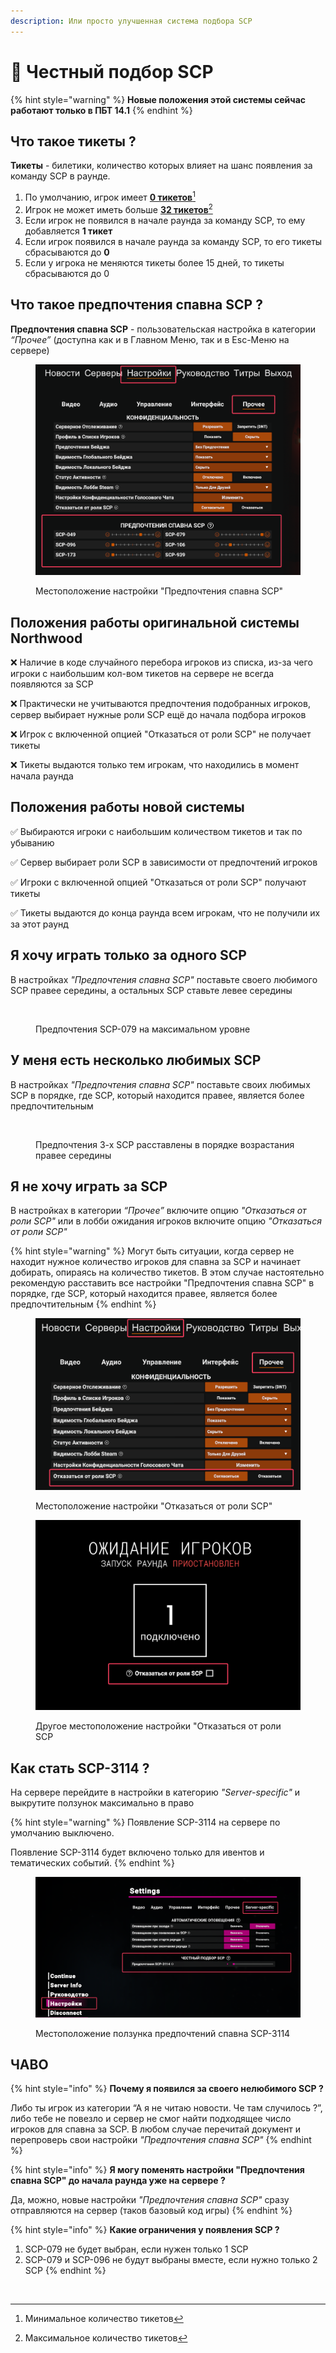 ```yaml
---
description: Или просто улучшенная система подбора SCP
---
```


# 🎲 Честный подбор SCP

{% hint style="warning" %}
**Новые положения этой системы сейчас работают только в ПБТ 14.1**
{% endhint %}

## Что такое тикеты ?

**Тикеты** - билетики, количество которых влияет на шанс появления за команду SCP в раунде.

1. По умолчанию, игрок имеет [**0 тикетов**](#user-content-fn-1)[^1]
2. Игрок не может иметь больше [**32 тикетов**](#user-content-fn-2)[^2]
3. Если игрок не появился в начале раунда за команду SCP, то ему добавляется **1 тикет**
4. Если игрок появился в начале раунда за команду SCP, то его тикеты сбрасываются до **0**
5. Если у игрока не меняются тикеты более 15 дней, то тикеты сбрасываются до 0

## Что такое предпочтения спавна SCP ?

**Предпочтения спавна SCP** - пользовательская настройка в категории _“Прочее”_ (доступна как и в Главном Меню, так и в Esc-Меню на сервере)

<figure><img src="../../.gitbook/assets/image.png" alt=""><figcaption><p>Местоположение настройки "Предпочтения спавна SCP"</p></figcaption></figure>

## Положения работы оригинальной системы Northwood

❌ Наличие в коде случайного перебора игроков из списка, из-за чего игроки с наибольшим кол-вом тикетов на сервере не всегда появляются за SCP

❌ Практически не учитываются предпочтения подобранных игроков, сервер выбирает нужные роли SCP ещё до начала подбора игроков

❌ Игрок с включенной опцией "Отказаться от роли SCP" не получает тикеты

❌ Тикеты выдаются только тем игрокам, что находились в момент начала раунда

## Положения работы новой системы

✅ Выбираются игроки с наибольшим количеством тикетов и так по убыванию

✅ Сервер выбирает роли SCP в зависимости от предпочтений игроков

✅ Игроки с включенной опцией "Отказаться от роли SCP" получают тикеты

✅ Тикеты выдаются до конца раунда всем игрокам, что не получили их за этот раунд

## Я хочу играть только за одного SCP

В настройках _"Предпочтения спавна SCP"_ поставьте своего любимого SCP правее середины, а остальных SCP ставьте левее середины

<figure><img src="../../.gitbook/assets/unnamed (2).png" alt=""><figcaption><p>Предпочтения SCP-079 на максимальном уровне</p></figcaption></figure>

## У меня есть несколько любимых SCP

В настройках _"Предпочтения спавна SCP"_ поставьте своих любимых SCP в порядке, где SCP, который находится правее, является более предпочтительным

<figure><img src="../../.gitbook/assets/unnamed (3).png" alt=""><figcaption><p>Предпочтения 3-х SCP расставлены в порядке возрастания правее середины</p></figcaption></figure>

## Я не хочу играть за SCP

В настройках в категории _“Прочее”_ включите опцию _"Отказаться от роли SCP"_ или в лобби ожидания игроков включите опцию _"Отказаться от роли SCP"_

{% hint style="warning" %}
Могут быть ситуации, когда сервер не находит нужное количество игроков для спавна за SCP и начинает добирать, опираясь на количество тикетов. В этом случае настоятельно рекомендую расставить все настройки "Предпочтения спавна SCP" в порядке, где SCP, который находится правее, является более предпочтительным
{% endhint %}

<figure><img src="../../.gitbook/assets/image (1).png" alt=""><figcaption><p>Местоположение настройки "Отказаться от роли SCP"</p></figcaption></figure>

<figure><img src="../../.gitbook/assets/image (2).png" alt=""><figcaption><p>Другое местоположение настройки "Отказаться от роли SCP</p></figcaption></figure>

## Как стать SCP-3114 ?

На сервере перейдите в настройки в категорию _"Server-specific"_ и выкрутите ползунок максимально в право

{% hint style="warning" %}
Появление SCP-3114 на сервере по умолчанию выключено.

Появление SCP-3114 будет включено только для ивентов и тематических событий.&#x20;
{% endhint %}

<figure><img src="../../.gitbook/assets/image (3).png" alt=""><figcaption><p>Местоположение ползунка предпочтений спавна SCP-3114</p></figcaption></figure>

## ЧАВО

{% hint style="info" %}
**Почему я появился за своего нелюбимого SCP ?**

Либо ты игрок из категории “А я не читаю новости. Че там случилось ?”, либо тебе не повезло и сервер не смог найти подходящее число игроков для спавна за SCP. В любом случае перечитай документ и перепроверь свои настройки _"Предпочтения спавна SCP"_
{% endhint %}

{% hint style="info" %}
**Я могу поменять настройки "Предпочтения спавна SCP" до начала раунда уже на сервере ?**

Да, можно, новые настройки _"Предпочтения спавна SCP"_ сразу отправляются на сервер (таков базовый код игры)
{% endhint %}

{% hint style="info" %}
**Какие ограничения у появления SCP ?**

1. SCP-079 не будет выбран, если нужен только 1 SCP
2. SCP-079 и SCP-096 не будут выбраны вместе, если нужно только 2 SCP
{% endhint %}

<figure><img src="../../.gitbook/assets/unnamed (2) (1).png" alt=""><figcaption></figcaption></figure>

[^1]: Минимальное количество тикетов

[^2]: Максимальное количество тикетов
